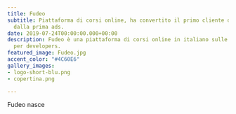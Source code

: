 ```yaml
---
title: Fudeo
subtitle: Piattaforma di corsi online, ha convertito il primo cliente dopo sette giorni
  dalla prima ads.
date: 2019-07-24T00:00:00.000+00:00
description: Fudeo è una piattaforma di corsi online in italiano sulle ultime tecnologie
  per developers.
featured_image: Fudeo.jpg
accent_color: "#4C60E6"
gallery_images:
- logo-short-blu.png
- copertina.png

---
```

Fudeo nasce 